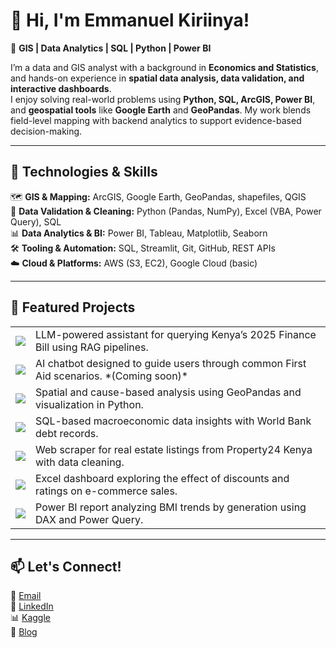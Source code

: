 # 👋 Hi, I'm Emmanuel Kiriinya!  
🔹 **GIS | Data Analytics | SQL | Python | Power BI**  

I’m a data and GIS analyst with a background in **Economics and Statistics**, and hands-on experience in **spatial data analysis, data validation, and interactive dashboards**.  
I enjoy solving real-world problems using **Python, SQL, ArcGIS, Power BI**, and **geospatial tools** like **Google Earth** and **GeoPandas**. My work blends field-level mapping with backend analytics to support evidence-based decision-making.

---

## 🔧 Technologies & Skills  
🗺️ **GIS & Mapping:** ArcGIS, Google Earth, GeoPandas, shapefiles, QGIS  
🧹 **Data Validation & Cleaning:** Python (Pandas, NumPy), Excel (VBA, Power Query), SQL  
📊 **Data Analytics & BI:** Power BI, Tableau, Matplotlib, Seaborn  
🛠️ **Tooling & Automation:** SQL, Streamlit, Git, GitHub, REST APIs  
☁️ **Cloud & Platforms:** AWS (S3, EC2), Google Cloud (basic)

---

## 🚀 Featured Projects 

<table>
  <tr>
    <td><a href="https://github.com/EmmanuelKiriinya/rag_project"><img src="https://img.shields.io/badge/💬 FinanceBillGPT-grey?style=for-the-badge" /></a></td>
    <td>LLM-powered assistant for querying Kenya’s 2025 Finance Bill using RAG pipelines.</td>
  </tr>
  <tr>
    <td><a href="#"><img src="https://img.shields.io/badge/🆘 AidGPT-grey?style=for-the-badge" /></a></td>
    <td>AI chatbot designed to guide users through common First Aid scenarios. *(Coming soon)*</td>
  </tr>
  <tr>
    <td><a href="https://github.com/EmmanuelKiriinya/Aviation-Analysis/tree/main"><img src="https://img.shields.io/badge/✈️ Aviation Accidents-grey?style=for-the-badge" /></a></td>
    <td>Spatial and cause-based analysis using GeoPandas and visualization in Python.</td>
  </tr>
  <tr>
    <td><a href="https://github.com/EmmanuelKiriinya/Phase_one_SQL_Assignment/tree/main"><img src="https://img.shields.io/badge/🌍 International Debt-grey?style=for-the-badge" /></a></td>
    <td>SQL-based macroeconomic data insights with World Bank debt records.</td>
  </tr>
  <tr>
    <td><a href="https://github.com/EmmanuelKiriinya/Web-Scraper-Property24"><img src="https://img.shields.io/badge/🏘️ Property Scraper-grey?style=for-the-badge" /></a></td>
    <td>Web scraper for real estate listings from Property24 Kenya with data cleaning.</td>
  </tr>
  <tr>
    <td><a href="https://github.com/EmmanuelKiriinya/Jumia-Sales-Analysis-Excel-/tree/master"><img src="https://img.shields.io/badge/🛒 Jumia Sales-grey?style=for-the-badge" /></a></td>
    <td>Excel dashboard exploring the effect of discounts and ratings on e-commerce sales.</td>
  </tr>
  <tr>
    <td><a href="https://github.com/EmmanuelKiriinya/Health-Analysis-PowerBI-/tree/master"><img src="https://img.shields.io/badge/📉 Health Analysis-grey?style=for-the-badge" /></a></td>
    <td>Power BI report analyzing BMI trends by generation using DAX and Power Query.</td>
  </tr>
</table>



---

## 📫 Let's Connect!  
📧 [Email](mailto:Emmanuelkiriinya4229@gmail.com)  
💼 [LinkedIn](https://www.linkedin.com/in/emmanuel-kiriinya-320695357)  
📊 [Kaggle](https://www.kaggle.com/emmanuelkiriinya)  
📝 [Blog](https://dev.to/emmanuel_kiriinya_416fc40)
